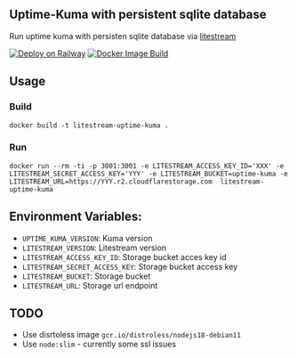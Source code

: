 
## Uptime-Kuma with persistent sqlite database

Run uptime kuma with persisten sqlite database via [litestream](https://litestream.io)

[![Deploy on Railway](https://railway.app/button.svg)](https://railway.app/new/template/UfDasl?referralCode=373)
[![Docker Image Build](https://github.com/tigefa4u/litestream-uptime-kuma/actions/workflows/build.yml/badge.svg)](https://github.com/tigefa4u/litestream-uptime-kuma/actions/workflows/build.yml)

## Usage

### Build

```
docker build -t litestream-uptime-kuma .
```

### Run
```
docker run --rm -ti -p 3001:3001 -e LITESTREAM_ACCESS_KEY_ID='XXX' -e LITESTREAM_SECRET_ACCESS_KEY='YYY' -e LITESTREAM_BUCKET=uptime-kuma -e LITESTREAM_URL=https://YYY.r2.cloudflarestorage.com  litestream-uptime-kuma
```

## Environment Variables:
  - `UPTIME_KUMA_VERSION`: Kuma version
  - `LITESTREAM_VERSION`: Litestream version
  - `LITESTREAM_ACCESS_KEY_ID`: Storage bucket acces key id
  - `LITESTREAM_SECRET_ACCESS_KEY`: Storage bucket access key
  - `LITESTREAM_BUCKET`: Storage bucket
  - `LITESTREAM_URL`: Storage url endpoint

## TODO
- Use disrtoless image  `gcr.io/distroless/nodejs18-debian11`
- Use `node:slim` - currently some ssl issues
